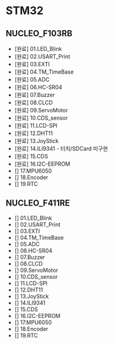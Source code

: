 # STM32
## NUCLEO_F103RB
 - [완료] 01.LED_Blink
 - [완료] 02.USART_Print
 - [완료] 03.EXTI
 - [완료] 04.TM_TimeBase
 - [완료] 05.ADC
 - [완료] 06.HC-SR04
 - [완료] 07.Buzzer
 - [완료] 08.CLCD
 - [완료] 09.ServoMotor
 - [완료] 10.CDS_sensor
 - [완료] 11.LCD-SPI
 - [완료] 12.DHT11
 - [완료] 13.JoyStick
 - [완료] 14.ILI9341 - 터치/SDCard 미구현
 - [완료] 15.CDS
 - [완료] 16.I2C-EEPROM
 - [] 17.MPU6050
 - [] 18.Encoder
 - [] 19.RTC


## NUCLEO_F411RE
 - [] 01.LED_Blink
 - [] 02.USART_Print
 - [] 03.EXTI
 - [] 04.TM_TimeBase
 - [] 05.ADC
 - [] 06.HC-SR04
 - [] 07.Buzzer
 - [] 08.CLCD
 - [] 09.ServoMotor
 - [] 10.CDS_sensor
 - [] 11.LCD-SPI
 - [] 12.DHT11
 - [] 13.JoyStick
 - [] 14.ILI9341
 - [] 15.CDS
 - [] 16.I2C-EEPROM
 - [] 17.MPU6050
 - [] 18.Encoder
 - [] 19.RTC
